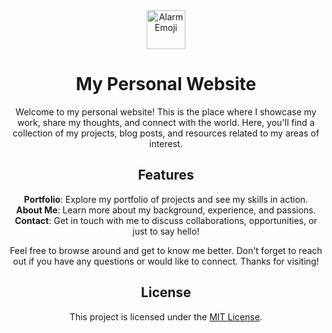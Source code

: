 <div align="center">
  <img src="https://fonts.gstatic.com/s/e/notoemoji/latest/1f6a8/512.gif" alt="Alarm Emoji" width="62" height="62">
  <h1>My Personal Website</h1>

  Welcome to my personal website! This is the place where I showcase my work, share my thoughts, and connect with the world. Here, you'll find a collection of my projects, blog posts, and resources related to my areas of interest.

  ## Features

  **Portfolio**: Explore my portfolio of projects and see my skills in action.<br>
  **About Me**: Learn more about my background, experience, and passions.<br>
  **Contact**: Get in touch with me to discuss collaborations, opportunities, or just to say hello!

  Feel free to browse around and get to know me better. Don't forget to reach out if you have any questions or would like to connect. Thanks for visiting!

  ## License

  This project is licensed under the [MIT License](LICENSE).
</div>

